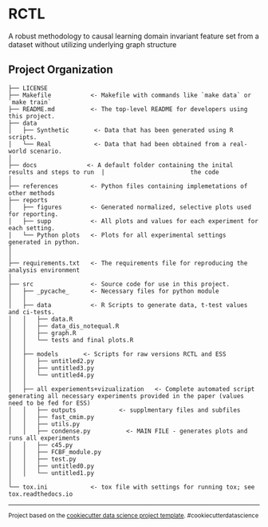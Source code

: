 RCTL
==============================

A robust methodology to causal learning domain invariant feature set from a dataset without utilizing underlying graph structure

Project Organization
------------

    ├── LICENSE
    ├── Makefile           <- Makefile with commands like `make data` or `make train`
    ├── README.md          <- The top-level README for developers using this project.
    ├── data
    │   ├── Synthetic       <- Data that has been generated using R scripts.
    │   └── Real            <- Data that had been obtained from a real-world scenario.
    │
    ├── docs              <- A default folder containing the inital results and steps to run  |                        the code
    │
    ├── references         <- Python files containing implemetations of other methods
    ├── reports
    │   ├── figures        <- Generated normalized, selective plots used for reporting.
    │   ├── supp           <- All plots and values for each experiment for each setting.
    │   └── Python plots   <- Plots for all experimental settings generated in python.
    │                         
    │
    ├── requirements.txt   <- The requirements file for reproducing the analysis environment
    │    
    ├── src                <- Source code for use in this project.
    │   ├── _pycache_      <- Necessary files for python module
    │   │
    │   ├── data           <- R Scripts to generate data, t-test values and ci-tests.
    │   │   ├── data.R
    │   │   ├── data_dis_notequal.R
    │   │   ├── graph.R
    │   │   └── tests and final plots.R
    │   │
    │   ├── models       <- Scripts for raw versions RCTL and ESS
    │   │   ├── untitled2.py
    │   │   ├── untitled3.py
    │   │   └── untitled4.py
    │   │
    │   ├── all experiements+vizualization   <- Complete automated script generating all necessary experiments provided in the paper (values need to be fed for ESS)
    │   │   ├── outputs            <- supplmentary files and subfiles 
    │   │   ├── fast_cmim.py
    │   │   ├── utils.py
    │   │   ├── condense.py          <- MAIN FILE - generates plots and runs all experiments 
    │   │   ├── c45.py
    │   │   ├── FCBF_module.py
    │   │   ├── test.py
    │   │   ├── untitled0.py
    │   │   └── untitled1.py
    │
    └── tox.ini            <- tox file with settings for running tox; see tox.readthedocs.io


--------

<p><small>Project based on the <a target="_blank" href="https://drivendata.github.io/cookiecutter-data-science/">cookiecutter data science project template</a>. #cookiecutterdatascience</small></p>
